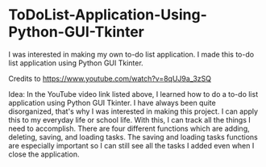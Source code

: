 # ToDoList-Application-Using-Python-GUI-Tkinter

I was interested in making my own to-do list application. 
I made this to-do list application using Python GUI Tkinter.

Credits to https://www.youtube.com/watch?v=8qUJ9a_3zSQ

Idea:
In the YouTube video link listed above, I learned how to do a to-do list application using Python GUI Tkinter.
I have always been quite disorganized, that's why I was interested in making this project.
I can apply this to my everyday life or school life. 
With this, I can track all the things I need to accomplish.
There are four different functions which are adding, deleting, saving, and loading tasks.
The saving and loading tasks functions are especially important so I can still see all the tasks I added even when I close the application.
